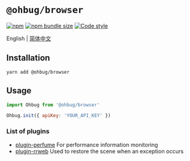 # `@ohbug/browser`

[![npm](https://img.shields.io/npm/v/@ohbug/browser.svg?style=flat-square)](https://www.npmjs.com/package/@ohbug/browser)
[![npm bundle size](https://img.shields.io/bundlephobia/min/@ohbug/browser?style=flat-square)](https://bundlephobia.com/result?p=@ohbug/browser)
[![Code style](https://img.shields.io/badge/code_style-prettier-ff69b4.svg?style=flat-square)](https://github.com/prettier/prettier)

English | [简体中文](./README-zh_CN.md)

## Installation

```
yarn add @ohbug/browser
```

## Usage

```javascript
import Ohbug from '@ohbug/browser'

Ohbug.init({ apiKey: 'YOUR_API_KEY' })
```

### List of plugins

- [plugin-perfume](https://github.com/ohbug-org/ohbug/tree/master/packages/plugin-perfume) For performance information monitoring
- [plugin-rrweb](https://github.com/ohbug-org/ohbug/tree/master/packages/plugin-rrweb) Used to restore the scene when an exception occurs

